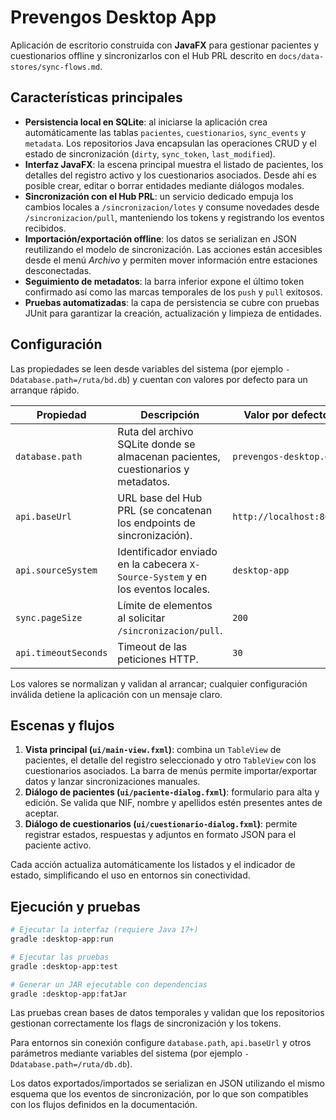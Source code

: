 # Prevengos Desktop App

Aplicación de escritorio construida con **JavaFX** para gestionar pacientes y cuestionarios offline y sincronizarlos con el Hub PRL descrito en `docs/data-stores/sync-flows.md`.

## Características principales

- **Persistencia local en SQLite**: al iniciarse la aplicación crea automáticamente las tablas `pacientes`, `cuestionarios`, `sync_events` y `metadata`. Los repositorios Java encapsulan las operaciones CRUD y el estado de sincronización (`dirty`, `sync_token`, `last_modified`).
- **Interfaz JavaFX**: la escena principal muestra el listado de pacientes, los detalles del registro activo y los cuestionarios asociados. Desde ahí es posible crear, editar o borrar entidades mediante diálogos modales.
- **Sincronización con el Hub PRL**: un servicio dedicado empuja los cambios locales a `/sincronizacion/lotes` y consume novedades desde `/sincronizacion/pull`, manteniendo los tokens y registrando los eventos recibidos.
- **Importación/exportación offline**: los datos se serializan en JSON reutilizando el modelo de sincronización. Las acciones están accesibles desde el menú *Archivo* y permiten mover información entre estaciones desconectadas.
- **Seguimiento de metadatos**: la barra inferior expone el último token confirmado así como las marcas temporales de los `push` y `pull` exitosos.
- **Pruebas automatizadas**: la capa de persistencia se cubre con pruebas JUnit para garantizar la creación, actualización y limpieza de entidades.

## Configuración

Las propiedades se leen desde variables del sistema (por ejemplo `-Ddatabase.path=/ruta/bd.db`) y cuentan con valores por defecto para un arranque rápido.

| Propiedad | Descripción | Valor por defecto |
|-----------|-------------|-------------------|
| `database.path` | Ruta del archivo SQLite donde se almacenan pacientes, cuestionarios y metadatos. | `prevengos-desktop.db` |
| `api.baseUrl` | URL base del Hub PRL (se concatenan los endpoints de sincronización). | `http://localhost:8080` |
| `api.sourceSystem` | Identificador enviado en la cabecera `X-Source-System` y en los eventos locales. | `desktop-app` |
| `sync.pageSize` | Límite de elementos al solicitar `/sincronizacion/pull`. | `200` |
| `api.timeoutSeconds` | Timeout de las peticiones HTTP. | `30` |

Los valores se normalizan y validan al arrancar; cualquier configuración inválida detiene la aplicación con un mensaje claro.

## Escenas y flujos

1. **Vista principal (`ui/main-view.fxml`)**: combina un `TableView` de pacientes, el detalle del registro seleccionado y otro `TableView` con los cuestionarios asociados. La barra de menús permite importar/exportar datos y lanzar sincronizaciones manuales.
2. **Diálogo de pacientes (`ui/paciente-dialog.fxml`)**: formulario para alta y edición. Se valida que NIF, nombre y apellidos estén presentes antes de aceptar.
3. **Diálogo de cuestionarios (`ui/cuestionario-dialog.fxml`)**: permite registrar estados, respuestas y adjuntos en formato JSON para el paciente activo.

Cada acción actualiza automáticamente los listados y el indicador de estado, simplificando el uso en entornos sin conectividad.

## Ejecución y pruebas

```bash
# Ejecutar la interfaz (requiere Java 17+)
gradle :desktop-app:run

# Ejecutar las pruebas
gradle :desktop-app:test

# Generar un JAR ejecutable con dependencias
gradle :desktop-app:fatJar
```

Las pruebas crean bases de datos temporales y validan que los repositorios gestionan correctamente los flags de sincronización y los tokens.

Para entornos sin conexión configure `database.path`, `api.baseUrl` y otros parámetros mediante variables del sistema (por ejemplo `-Ddatabase.path=/ruta/db.db`).

Los datos exportados/importados se serializan en JSON utilizando el mismo esquema que los eventos de sincronización, por lo que son compatibles con los flujos definidos en la documentación.
